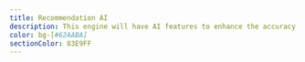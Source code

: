 ```yaml
---
title: Recommendation AI
description: This engine will have AI features to enhance the accuracy and variety of contents according to user preference.
color: bg-[#62AABA]
sectionColor: 83E9FF
---
```



